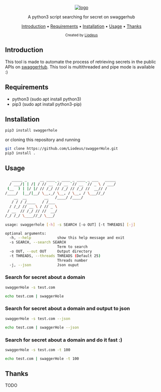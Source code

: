 <p align="center">
<a href="https://github.com/Liodeus/swaggerHole"><img src="https://i.ibb.co/3pTVswC/logo.png" alt="logo" border="0"></a>
<p align="center">A python3 script searching for secret on swaggerhub

<p align="center">
  <a href="#introduction">Introduction</a>
 • <a href="#requirements">Requirements</a>
 • <a href="#installation">Installation</a>
 • <a href="#usage">Usage</a>
 • <a href="#thanks">Thanks</a>
</p>

<div align="center">
  <sub>Created by
  <a href="https://liodeus.github.io/">Liodeus</a>
</div>


## Introduction

This tool is made to automate the process of retrieving secrets in the public APIs on [swaggerHub](https://app.swaggerhub.com/search). This tool is multithreaded and pipe mode is available :)

## Requirements

- python3 (sudo apt install python3)
- pip3 (sudo apt install python3-pip)

## Installation

```bash
pip3 install swaggerhole
```

or cloning this repository and running

```bash
git clone https://github.com/Liodeus/swaggerHole.git
pip3 install .
```

## Usage

```bash
   _____ _      __ ____ _ ____ _ ____ _ ___   _____
  / ___/| | /| / // __ `// __ `// __ `// _ \ / ___/
 (__  ) | |/ |/ // /_/ // /_/ // /_/ //  __// /    
/____/  |__/|__/ \__,_/ \__, / \__, / \___//_/     
    __  __        __   /____/ /____/               
   / / / /____   / /___                            
  / /_/ // __ \ / // _ \                           
 / __  // /_/ // //  __/                           
/_/ /_/ \____//_/ \___/                            
                                                   
usage: swaggerhole [-h] -s SEARCH [-o OUT] [-t THREADS] [-j]

optional arguments:
  -h, --help            show this help message and exit
  -s SEARCH, --search SEARCH
                        Term to search
  -o OUT, --out OUT     Output directory
  -t THREADS, --threads THREADS (Default 25)
                        Threads number
  -j, --json            Json ouput
```

### Search for secret about a domain

```bash
swaggerHole -s test.com

echo test.com | swaggerHole
```

### Search for secret about a domain and output to json

```bash
swaggerHole -s test.com --json

echo test.com | swaggerHole --json
```

### Search for secret about a domain and do it fast :)

```bash
swaggerHole -s test.com -t 100

echo test.com | swaggerHole -t 100
```

## Thanks

TODO

